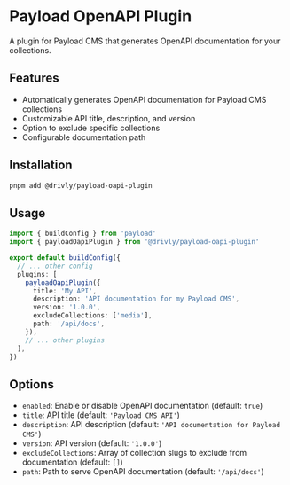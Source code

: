 # Payload OpenAPI Plugin

A plugin for Payload CMS that generates OpenAPI documentation for your collections.

## Features

- Automatically generates OpenAPI documentation for Payload CMS collections
- Customizable API title, description, and version
- Option to exclude specific collections
- Configurable documentation path

## Installation

```bash
pnpm add @drivly/payload-oapi-plugin
```

## Usage

```typescript
import { buildConfig } from 'payload'
import { payloadOapiPlugin } from '@drivly/payload-oapi-plugin'

export default buildConfig({
  // ... other config
  plugins: [
    payloadOapiPlugin({
      title: 'My API',
      description: 'API documentation for my Payload CMS',
      version: '1.0.0',
      excludeCollections: ['media'],
      path: '/api/docs',
    }),
    // ... other plugins
  ],
})
```

## Options

- `enabled`: Enable or disable OpenAPI documentation (default: `true`)
- `title`: API title (default: `'Payload CMS API'`)
- `description`: API description (default: `'API documentation for Payload CMS'`)
- `version`: API version (default: `'1.0.0'`)
- `excludeCollections`: Array of collection slugs to exclude from documentation (default: `[]`)
- `path`: Path to serve OpenAPI documentation (default: `'/api/docs'`)
